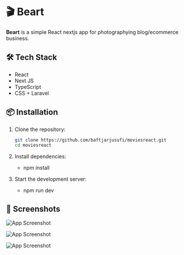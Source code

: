 # 🎬 Beart

**Beart** is a simple React nextjs app for photographying blog/ecommerce business.


## 🛠️ Tech Stack

- React 
- Next JS
- TypeScript 
- CSS + Laravel


## 📦 Installation

1. Clone the repository:
   ```bash
   git clone https://github.com/baftjarjusufi/moviesreact.git
   cd moviesreact
2. Install dependencies:

     - npm install

4. Start the development server:

     - npm run dev 



## 📸 Screenshots  

![App Screenshot](./beart/public/scbeart.png)

![App Screenshot](./beart/public/scbeart1.png)

![App Screenshot](./beart/public/scbeart11.png)





